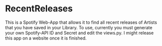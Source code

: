 # RecentReleases

This is a Spotify Web-App that allows it to find all recent releases of Artists that you have saved in your Library.
To use, currently you must generate your own Spotify-API ID and Secret and edit the views.py.
I might release this app on a website once it is finished.
